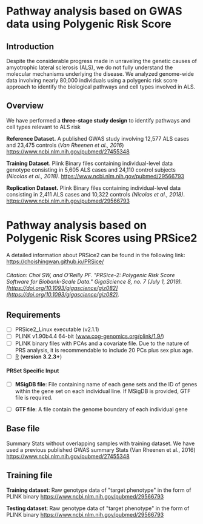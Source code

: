 # Pathway analysis based on GWAS data using Polygenic Risk Score



## Introduction
Despite the considerable progress made in unraveling the genetic causes of amyotrophic lateral sclerosis (ALS), we do not fully understand the molecular mechanisms underlying the disease. We analyzed genome-wide data involving nearly 80,000 individuals using a polygenic risk score approach to identify the biological pathways and cell types involved in ALS.
## Overview
We have performed a **three-stage study design** to identify pathways and cell types relevant to ALS risk

**Reference Dataset.** A published GWAS study involving 12,577 ALS cases and 23,475 controls (*Van Rheenen et al., 2016*)
https://www.ncbi.nlm.nih.gov/pubmed/27455348


**Training Dataset**. 	Plink Binary files containing individual-level data  genotype consisting in 5,605 ALS cases and 24,110 control subjects *(Nicolas et al., 2018)*.
https://www.ncbi.nlm.nih.gov/pubmed/29566793

**Replication Dataset.** Plink Binary files containing individual-level data consisting in 2,411 ALS cases and 10,322 controls *(Nicolas et al., 2018)*.
https://www.ncbi.nlm.nih.gov/pubmed/29566793


# Pathway analysis based on Polygenic Risk Scores using PRSice2

A detailed information about PRSice2 can be found in the following link:
https://choishingwan.github.io/PRSice/

###### Citation: Choi SW, and O’Reilly PF. "PRSice-2: Polygenic Risk Score Software for Biobank-Scale Data." GigaScience 8, no. 7 (July 1, 2019). [https://doi.org/10.1093/gigascience/giz082](https://doi.org/10.1093/gigascience/giz082).
## Requirements

 - [ ] PRSice2_Linux executable (v2.1.1)
 - [ ] PLINK v1.90b4.4 64-bit   (www.cog-genomics.org/plink/1.9/)
 - [ ] PLINK binary files with PCAs and a covariate file. Due to the nature of PRS analysis, it is recommendable to include 20 PCs plus sex plus age.
 - [ ] [R](https://www.r-project.org/) (**version 3.2.3+**)

#### PRSet Specific Input

- [ ] **MSigDB file**: File containing name of each gene sets and the ID of genes within the gene set on each individual line. If MSigDB is provided, GTF file is required.
- [ ] **GTF file**: A file contain the genome boundary of each individual gene


## Base file
Summary Stats without overlapping samples with training dataset. We have used a previous published GWAS summary Stats (Van Rheenen et al., 2016) https://www.ncbi.nlm.nih.gov/pubmed/27455348

## Training file
**Training dataset**: Raw genotype data of "target phenotype" in the form of PLINK binary
https://www.ncbi.nlm.nih.gov/pubmed/29566793

**Testing dataset**: Raw genotype data of "target phenotype" in the form of PLINK binary
https://www.ncbi.nlm.nih.gov/pubmed/29566793
